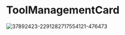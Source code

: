 # ToolManagementCard

![37892423-2291282717554121-476473](https://user-images.githubusercontent.com/52622713/78571175-1b5cba00-7850-11ea-9075-b46b3dce9daf.gif)
